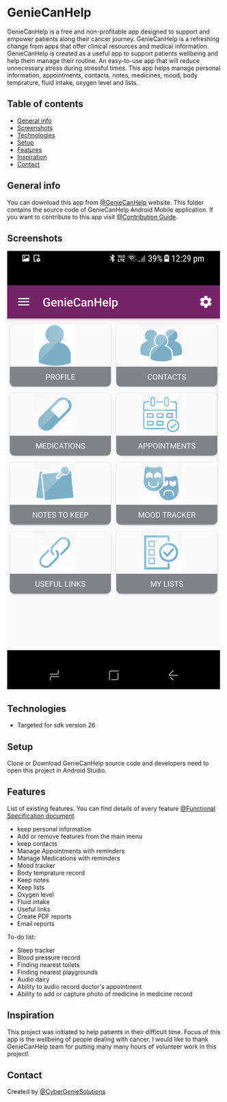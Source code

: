 # GenieCanHelp
GenieCanHelp is a free and non-profitable app designed to support and empower patients along their cancer journey. GenieCanHelp is a refreshing change from apps that offer clinical resources and medical information. GenieCanHelp is created as a useful app to support patients wellbeing and help them manage their routine. An easy-to-use app that will reduce unnecessary stress during stressful times. This app helps manage personal information, appointments, contacts, notes, medicines, mood, body temprature, fluid intake, oxygen level and lists. 

## Table of contents
* [General info](#general-info)
* [Screenshots](#screenshots)
* [Technologies](#technologies)
* [Setup](#setup)
* [Features](#features)
* [Inspiration](#inspiration)
* [Contact](#contact)

## General info
You can download this app from [@GenieCanHelp](http://geniecanhelpapp.com/) website. 
This folder contains the source code of GenieCanHelp Android Mobile application. If you want to contribute to this app visit [@Contribution Guide](https://github.com/CyberGenieSolutions/GenieCancerHelpAndroidApp/blob/master/CODE_OF_CONDUCT.md). 

## Screenshots
![Example screenshot](./docs/Screenshot_main.png)

## Technologies
* Targeted for sdk version 26

## Setup
Clone or Download GenieCanHelp source code and developers need to open this project in Android Studio.

## Features
List of existing features. You can find details of every feature [@Functional Specification document](https://github.com/CyberGenieSolutions/GenieCancerHelpAndroidApp/blob/master/docs/GenieCanHelp_Functional_Specification.pdf)
* keep personal information
* Add or remove features from the main menu
* keep contacts
* Manage Appointments with reminders
* Manage Medications with reminders
* Mood tracker
* Body temprature record
* Keep notes
* Keep lists
* Oxygen level
* Fluid intake
* Useful links
* Create PDF reports
* Email reports

To-do list:
* Sleep tracker
* Blood pressure record
* Finding nearest toilets
* Finding nearest playgrounds
* Audio dairy
* Ability to audio record doctor's appointment
* Ability to add or capture photo of medicine in medicine record

## Inspiration
This project was initiated to help patients in their difficult time. Focus of this app is the wellbeing of people dealing with cancer. I would like to thank GenieCanHelp team for putting many many hours of volunteer work in this project! 

## Contact
Created by [@CyberGenieSolutions](http://www.cybergeniesolutions.com/)

